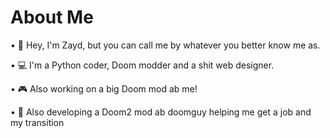 # About Me

• 👋 Hey, I'm Zayd, but you can call me by whatever you better know me as.

• 💻 I'm a Python coder, Doom modder and a shit web designer.

• 🎮 Also working on a big Doom mod ab me!

• 👾 Also developing a Doom2 mod ab doomguy helping me get a job and my transition